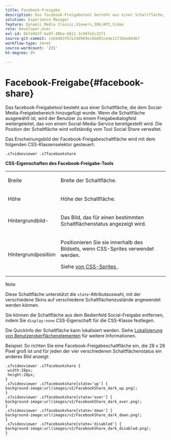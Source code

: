 ```yaml
---
title: Facebook-Freigabe
description: Das facebook-Freigabetool besteht aus einer Schaltfläche, die dem Social-Media-Freigabebereich hinzugefügt wurde. Wenn die Schaltfläche ausgewählt ist, wird der Benutzer zu einem Freigabedialogfeld weitergeleitet, das von einem Social-Media-Service bereitgestellt wird. Die Position der Schaltfläche wird vollständig vom Tool Social Share verwaltet.
solution: Experience Manager
feature: Dynamic Media Classic,Viewers,SDK/API,Video
role: Developer,User
exl-id: 6b7e043f-6a9f-48ba-b811-3c94fe5c32f1
source-git-commit: ceb9483f67a19d969ecbbd01cede11f3dae86467
workflow-type: tm+mt
source-wordcount: '231'
ht-degree: 0%

---
```


# Facebook-Freigabe{#facebook-share}

Das facebook-Freigabetool besteht aus einer Schaltfläche, die dem Social-Media-Freigabebereich hinzugefügt wurde. Wenn die Schaltfläche ausgewählt ist, wird der Benutzer zu einem Freigabedialogfeld weitergeleitet, das von einem Social-Media-Service bereitgestellt wird. Die Position der Schaltfläche wird vollständig vom Tool Social Share verwaltet.

<!--<a id="section_ADDF98E91AF24F618289D1682A5FB13A"></a>-->

Das Erscheinungsbild der Facebook-Freigabeschaltfläche wird mit dem folgenden CSS-Klassenselektor gesteuert:

```
.s7videoviewer .s7facebookshare
```

**CSS-Eigenschaften des Facebook-Freigabe-Tools**

<table id="table_C48C56E696304C9BAFEE71BA9EA9A174"> 
 <tbody> 
  <tr> 
   <td colname="col1"> <p> <span class="codeph"> Breite </span> </p> </td> 
   <td colname="col2"> <p>Breite der Schaltfläche. </p> </td> 
  </tr> 
  <tr> 
   <td colname="col1"> <p> <span class="codeph"> Höhe </span> </p> </td> 
   <td colname="col2"> <p>Höhe der Schaltfläche. </p> </td> 
  </tr> 
  <tr> 
   <td colname="col1"> <p> <span class="codeph"> Hintergrundbild-</span> </p> </td> 
   <td colname="col2"> <p> Das Bild, das für einen bestimmten Schaltflächenstatus angezeigt wird. </p> </td> 
  </tr> 
  <tr> 
   <td colname="col1"> <p> <span class="codeph"> Hintergrundposition </span> </p> </td> 
   <td colname="col2"> <p> Positionieren Sie sie innerhalb des Bildsets, wenn CSS-Sprites verwendet werden. </p> <p>Siehe <a href="../../../c-html5-s7-aem-asset-viewers/c-html5-video-reference/c-html5-video-viewer-20-customizingviewer/c-html5-video-viewer-20-customizingviewer.md#section-9b6d8d601cb441d08214dada7bb4eddc" format="dita" scope="local"> von CSS-Sprites </a>. </p> </td> 
  </tr> 
 </tbody> 
</table>

>[!NOTE]
>
>Diese Schaltfläche unterstützt die `state`-Attributauswahl, mit der verschiedene Skins auf verschiedene Schaltflächenzustände angewendet werden können.

Sie können die Schaltfläche aus dem Bedienfeld Social-Freigabe entfernen, indem Sie `display:none` CSS-Eigenschaft für die CSS-Klasse festlegen.

Die QuickInfo der Schaltfläche kann lokalisiert werden. Siehe [Lokalisierung von Benutzeroberflächenelementen](../../../c-html5-s7-aem-asset-viewers/c-html5-video-reference/r-html5-video-viewer-20-localization.md#concept-1d5ca2d8480f4064a51eddba13940aad) für weitere Informationen.

Beispiel: So richten Sie eine Facebook-Freigabeschaltfläche ein, die 28 x 28 Pixel groß ist und für jeden der vier verschiedenen Schaltflächenstatus ein anderes Bild anzeigt:

```
.s7videoviewer .s7facebookshare { 
 width:28px; 
 height:28px; 
} 
.s7videoviewer .s7facebookshare[state='up'] { 
background-image:url(images/v2/FacebookShare_dark_up.png); 
} 
.s7videoviewer .s7facebookshare[state='over'] { 
background-image:url(images/v2/FacebookShare_dark_over.png); 
} 
.s7videoviewer .s7facebookshare[state='down'] { 
background-image:url(images/v2/FacebookShare_dark_down.png); 
} 
.s7videoviewer .s7facebookshare[state='disabled'] { 
background-image:url(images/v2/FacebookShare_dark_disabled.png); 
}
```
